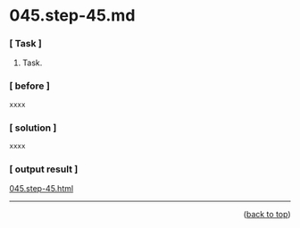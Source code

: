 <a name="topage"></a>

# 045.step-45.md

### [ Task ]
  1. Task.

### [ before ]

```sh
xxxx
```

### [ solution ]

```sh
xxxx
```

### [ output result ]

[045.step-45.html](https://koskasmail.github.io/fccdev/md/01_responsive-web-design/learn-html-by-building-a-cat-photo-app/web/045.step-45.html)


-----


<p align="right">(<a href="#topage">back to top</a>)</p>
<br/>
<br/>
